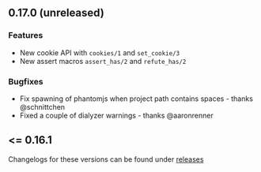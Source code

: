 ## 0.17.0 (unreleased)

### Features

* New cookie API with `cookies/1` and `set_cookie/3`
* New assert macros `assert_has/2` and `refute_has/2`

### Bugfixes

* Fix spawning of phantomjs when project path contains spaces - thanks @schnittchen
* Fixed a couple of dialyzer warnings - thanks @aaronrenner

## <= 0.16.1

Changelogs for these versions can be found under [releases](https://github.com/keathley/wallaby/releases)
